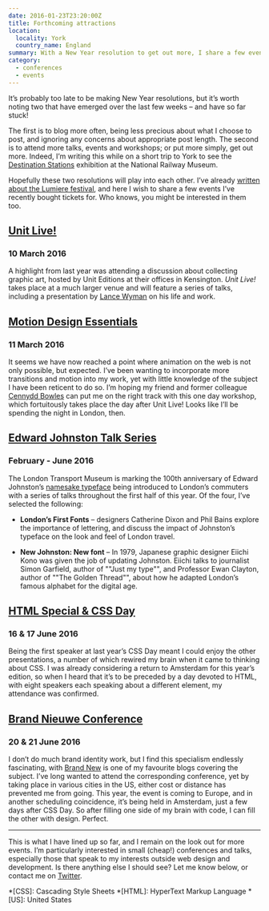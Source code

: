 ```yaml
---
date: 2016-01-23T23:20:00Z
title: Forthcoming attractions
location:
  locality: York
  country_name: England
summary: With a New Year resolution to get out more, I share a few events I’ve recently bought tickets for. Who knows, you might be interested in them too.
category:
  - conferences
  - events
---
```


It’s probably too late to be making New Year resolutions, but it’s worth noting two that have emerged over the last few weeks – and have so far stuck!

The first is to blog more often, being less precious about what I choose to post, and ignoring any concerns about appropriate post length. The second is to attend more talks, events and workshops; or put more simply, get out more. Indeed, I’m writing this while on a short trip to York to see the [Destination Stations][1] exhibition at the National Railway Museum.

Hopefully these two resolutions will play into each other. I’ve already [written about the Lumiere festival][2], and here I wish to share a few events I’ve recently bought tickets for. Who knows, you might be interested in them too.

## [Unit Live!][3]

### 10 March 2016

A highlight from last year was attending a discussion about collecting graphic art, hosted by Unit Editions at their offices in Kensington. _Unit Live!_ takes place at a much larger venue and will feature a series of talks, including a presentation by [Lance Wyman][4] on his life and work.

## [Motion Design Essentials][5]

### 11 March 2016

It seems we have now reached a point where animation on the web is not only possible, but expected. I’ve been wanting to incorporate more transitions and motion into my work, yet with little knowledge of the subject I have been reticent to do so. I’m hoping my friend and former colleague [Cennydd Bowles][6] can put me on the right track with this one day workshop, which fortuitously takes place the day after Unit Live! Looks like I’ll be spending the night in London, then.

## [Edward Johnston Talk Series][7]

### February - June 2016

The London Transport Museum is marking the 100th anniversary of Edward Johnston’s [namesake typeface][8] being introduced to London’s commuters with a series of talks throughout the first half of this year. Of the four, I’ve selected the following:

- **London’s First Fonts** – designers Catherine Dixon and Phil Bains explore the importance of lettering, and discuss the impact of Johnston’s typeface on the look and feel of London travel.

- **New Johnston: New font** – In 1979, Japanese graphic designer Eiichi Kono was given the job of updating Johnston. Eiichi talks to journalist Simon Garfield, author of ""Just my type"", and Professor Ewan Clayton, author of ""The Golden Thread"", about how he adapted London’s famous alphabet for the digital age.

## [HTML Special & CSS Day][10]

### 16 & 17 June 2016

Being the first speaker at last year’s CSS Day meant I could enjoy the other presentations, a number of which rewired my brain when it came to thinking about CSS. I was already considering a return to Amsterdam for this year’s edition, so when I heard that it’s to be preceded by a day devoted to HTML, with eight speakers each speaking about a different element, my attendance was confirmed.

## [Brand Nieuwe Conference][11]

### 20 & 21 June 2016

I don’t do much brand identity work, but I find this specialism endlessly fascinating, with [Brand New][12] is one of my favourite blogs covering the subject. I’ve long wanted to attend the corresponding conference, yet by taking place in various cities in the US, either cost or distance has prevented me from going. This year, the event is coming to Europe, and in another scheduling coincidence, it’s being held in Amsterdam, just a few days after CSS Day. So after filling one side of my brain with code, I can fill the other with design. Perfect.

---

This is what I have lined up so far, and I remain on the look out for more events. I’m particularly interested in small (cheap!) conferences and talks, especially those that speak to my interests outside web design and development. Is there anything else I should see? Let me know below, or contact me on [Twitter][13].

[1]: http://www.nrm.org.uk/PlanaVisit/Events/destination-stations.aspx
[2]: /2016/018/a1/lumiere/
[3]: https://www.eventbrite.co.uk/e/unit-live-tickets-20859046971
[4]: http://www.lancewyman.com
[5]: https://ti.to/cennydd/motion-design-essentials-london-march-2016
[6]: https://www.cennydd.com
[7]: http://www.ltmuseum.co.uk/whats-on/events-calendar#johnston
[8]: https://en.wikipedia.org/wiki/Johnston_(typeface)
[10]: http://cssday.nl/2016
[11]: https://underconsideration.com/brandnieuweconference/
[12]: https://underconsideration.com/brandnew/
[13]: https://twitter.com/paulrobertlloyd

*[CSS]: Cascading Style Sheets
*[HTML]: HyperText Markup Language
*[US]: United States
